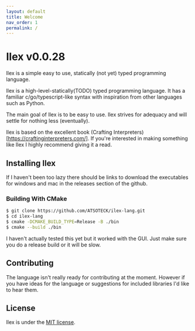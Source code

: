 ```yaml
---
layout: default
title: Welcome
nav_order: 1
permalink: /
---
```



# Ilex v0.0.28
Ilex is a simple easy to use, statically (not yet) typed programming language.

Ilex is a high-level-statically(TODO) typed programming language. It has a familiar c/go/typescript-like syntax with inspiration from other languages such as Python.

The main goal of Ilex is to be easy to use. Ilex strives for adequacy and will settle for nothing less (eventually).

Ilex is based on the excellent book (Crafting Interpreters)[https://craftinginterpreters.com/].
If you're interested in making something like Ilex I highly recommend giving it a read.

## Installing Ilex
If I haven't been too lazy there should be links to download the executables for windows and mac in the releases section of the github.

### Building With CMake

```bash
$ git clone https://github.com/ATSOTECK/ilex-lang.git
$ cd ilex-lang
$ cmake -DCMAKE_BUILD_TYPE=Release -B ./bin 
$ cmake --build ./bin
```

I haven't actually tested this yet but it worked with the GUI. Just make sure you do a release build or it will be slow.

## Contributing
The language isn't really ready for contributing at the moment. However if you have ideas for the language or suggestions for included libraries I'd like to hear them.

## License
Ilex is under the [MIT license](https://github.com/dictu-lang/Dictu/blob/master/LICENSE).